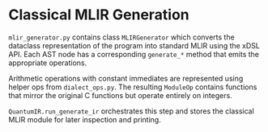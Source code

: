 # Classical MLIR Generation

`mlir_generator.py` contains class `MLIRGenerator` which converts the dataclass representation of the program into standard MLIR using the xDSL API.  Each AST node has a corresponding `generate_*` method that emits the appropriate operations.

Arithmetic operations with constant immediates are represented using helper ops from `dialect_ops.py`.  The resulting `ModuleOp` contains functions that mirror the original C functions but operate entirely on integers.

`QuantumIR.run_generate_ir` orchestrates this step and stores the classical MLIR module for later inspection and printing.
